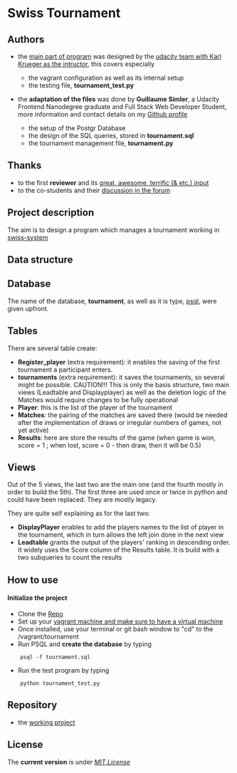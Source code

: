 # Swiss Tournament

Authors
----
* the [main part of program](https://github.com/udacity/fullstack-nanodegree-vm) was designed by the [udacity team with Karl Krueger as the intructor](https://discussions.udacity.com/users/karl/activity), this covers especially
	- the vagrant configuration as well as its internal setup
	- the testing file, **tournament_test.py**

* the **adaptation of the files** was done by **Guillaume Simler**, a Udacity Frontend Nanodegree graduate and Full Stack Web Developer Student, more information and contact details on my [Github profile](https://github.com/guillaumesimler)
	- the setup of the Postgr Database
	- the design of the SQL queries, stored in **tournament.sql**
	- the tournament management file, **tournament.py**

Thanks
----

* to the first **reviewer** and its [great, awesome, terrific (& etc.) input](https://review.udacity.com/#!/reviews/175505)
* to the co-students and their [discussion in the forum](https://discussions.udacity.com/t/p2-normalized-table-design/19927/2)

Project description
----

The aim is to design a program which manages a tournament working in [swiss-system](https://en.wikipedia.org/wiki/Swiss-system_tournament)


Data structure
----

## Database

The name of the database, **tournament**, as well as it is type, [psql](https://www.postgresql.org/), were given upfront.

## Tables

There are several table create:
* **Register_player** (extra requirement): it enables the saving of the first tournament a participant enters.
* **tournaments** (extra requirement): it saves the tournaments, so several might be possible. CAUTION!!! This is only the basis structure, two main views (Leadtable and Displayplayer) as well as the deletion logic of the Matches would require changes to be fully operational
* **Player**: this is the list of the player of the tournament
* **Matches**: the pairing of the matches are saved there (would be needed after the implementation of draws or irregular numbers of games, not yet active)
* **Results**: here are store the results of the game (when game is won, score = 1 ; when lost, score = 0 - then draw, then it will be 0.5)

## Views
Out of the 5 views, the last two are the main one (and the fourth mostly in order to build the 5th). The first three are used once or twice in python and could have been replaced. They are mostly legacy.

They are quite self explaining as for the last two:
* **DisplayPlayer** enables to add the players names to the list of player in the tournament, which in turn allows the left join done in the next view
* **Leadtable** grants the output of the players' ranking in descending order. It widely uses the Score column of the Results table. It is build with a two subqueries to count the results

How to use
----

#### Initialize the project

* Clone the [Repo](https://github.com/guillaumesimler/nanofsp3)
* Set up your [vagrant machine and make sure to have a virtual machine](https://udacity.atlassian.net/wiki/display/BENDH/Vagrant+VM+Installation)
* Once installed, use your terminal or git bash window to "cd" to the /vagrant/tournament
* Run PSQL and **create the database** by typing

```shell
	psql -f tournament.sql
```

* Run the test program by typing
```shell
	python tournament_test.py
```
Repository
----
* the [working project](https://github.com/guillaumesimler/nanofsp3)

License
----

The **current version** is under [_MIT License_](https://github.com/guillaumesimler/nanofsp3/blob/master/LICENSE.txt)